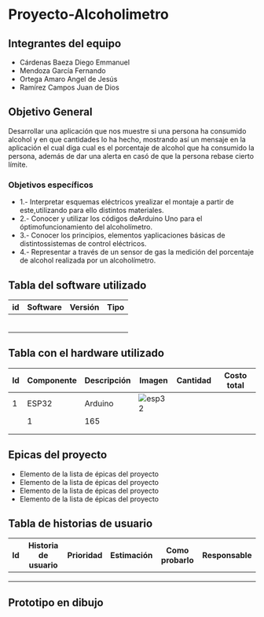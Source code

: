 # Proyecto-Alcoholimetro

## Integrantes del equipo
- Cárdenas Baeza Diego Emmanuel
- Mendoza García Fernando
- Ortega Amaro Angel de Jesús
- Ramírez Campos Juan de Dios

## Objetivo General
Desarrollar una aplicación que nos muestre si una persona ha consumido alcohol y en que cantidades lo ha hecho, mostrando así un mensaje en la aplicación el cual diga cual es el porcentaje de alcohol que ha consumido la persona, además de dar una alerta en casó de que la persona rebase cierto límite.

### Objetivos específicos
- 1.- Interpretar esquemas eléctricos yrealizar el montaje a partir de este,utilizando para ello distintos materiales.
- 2.- Conocer y utilizar los códigos deArduino Uno para el óptimofuncionamiento del alcoholímetro.
- 3.- Conocer los principios, elementos yaplicaciones básicas de distintossistemas de control eléctricos.
- 4.- Representar a través de un sensor de gas la medición del porcentaje de alcohol realizada por un alcoholímetro.

## Tabla del software utilizado
| id |  Software  |  Versión  |  Tipo  |
|----|------------|-----------|--------|
|    |            |           |        |
|    |            |           |        |
|    |            |           |        |
|    |            |           |        |
|    |            |           |        |
|    |            |           |        |

## Tabla con el hardware utilizado
| Id | Componente | Descripción | Imagen | Cantidad | Costo total |
|----|------------|-------------|--------|----------|-------------|
| 1  |   ESP32    | Arduino     |    ![esp32](https://user-images.githubusercontent.com/99992207/192928742-019425e4-c1ba-4753-a3c8-821b01c3eab7.jpg)
    |   1      |   165       |
|    |            |             |        |          |             |
|    |            |             |        |          |             |

## Epicas del proyecto
- Elemento de la lista de épicas del proyecto
- Elemento de la lista de épicas del proyecto
- Elemento de la lista de épicas del proyecto
- Elemento de la lista de épicas del proyecto

## Tabla de historias de usuario
| Id | Historia de usuario | Prioridad | Estimación | Como probarlo | Responsable |
|----|---------------------|-----------|------------|---------------|-------------|
|    |                     |           |            |               |             |
|    |                     |           |            |               |             |
|    |                     |           |            |               |             |

## Prototipo en dibujo
